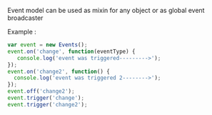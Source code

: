 Event model can be used as mixin for any object or as global event broadcaster

Example :
```javascript
var event = new Events();
event.on('change', function(eventType) {
   console.log('event was triggered--------->');
});
event.on('change2', function() {
  console.log('event was triggered 2-------->');
});
event.off('change2');
event.trigger('change');
event.trigger('change2');
```